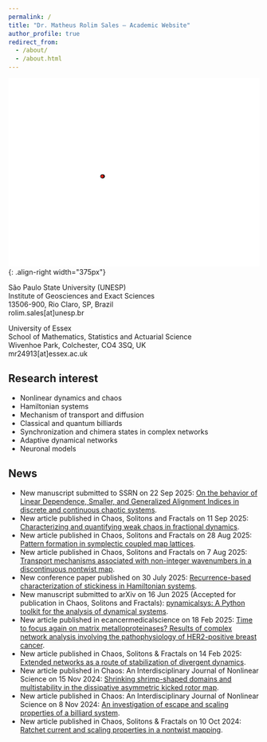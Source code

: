 ```yaml
---
permalink: /
title: "Dr. Matheus Rolim Sales – Academic Website"
author_profile: true
redirect_from: 
  - /about/
  - /about.html
---
```


![Illustration of combining vision and language modalities](/images/lorenz.gif){: .align-right width="375px"}

São Paulo State University (UNESP)\
Institute of Geosciences and Exact Sciences\
13506-900, Rio Claro, SP, Brazil\
rolim.sales[at]unesp.br

University of Essex\
School of Mathematics, Statistics and Actuarial Science\
Wivenhoe Park, Colchester, CO4 3SQ, UK\
mr24913[at]essex.ac.uk

## Research interest

* Nonlinear dynamics and chaos
* Hamiltonian systems
* Mechanism of transport and diffusion
* Classical and quantum billiards
* Synchronization and chimera states in complex networks
* Adaptive dynamical networks
* Neuronal models

## News

* New manuscript submitted to SSRN on 22 Sep 2025: [On the behavior of Linear Dependence, Smaller, and Generalized Alignment Indices in discrete and continuous chaotic systems](https://papers.ssrn.com/sol3/papers.cfm?abstract_id=5517061).
* New article published in Chaos, Solitons and Fractals on 11 Sep 2025: [Characterizing and quantifying weak chaos in fractional dynamics](https://www.sciencedirect.com/science/article/pii/S0960077925011506).
* New article published in Chaos, Solitons and Fractals on 28 Aug 2025: [Pattern formation in symplectic coupled map lattices](https://doi.org/10.1016/j.chaos.2025.117057).
* New article published in Chaos, Solitons and Fractals on 7 Aug 2025: [Transport mechanisms associated with non-integer wavenumbers in a discontinuous nontwist map](https://www.sciencedirect.com/science/article/pii/S0960077925009798).
* New conference paper published on 30 July 2025: [Recurrence-based characterization of stickiness in Hamiltonian systems](https://link.springer.com/chapter/10.1007/978-3-031-91062-3_6).
* New manuscript submitted to arXiv on 16 Jun 2025 (Accepted for publication in Chaos, Solitons and Fractals): [pynamicalsys: A Python toolkit for the analysis of dynamical systems](https://arxiv.org/abs/2506.14044).
* New article published in ecancermedicalscience on 18 Feb 2025: [Time to focus again on matrix metalloproteinases? Results of complex network analysis involving the pathophysiology of HER2-positive breast cancer](https://ecancer.org/en/journal/article/1850-time-to-focus-again-on-matrix-metalloproteinases-results-of-complex-network-analysis-involving-the-pathophysiology-of-her2-positive-breast-cancer).
* New article published in Chaos, Solitons & Fractals on 14 Feb 2025: [Extended networks as a route of stabilization of divergent dynamics](https://www.sciencedirect.com/science/article/abs/pii/S0960077925001286?via%3Dihub).
* New article published in Chaos: An Interdisciplinary Journal of Nonlinear Science on 15 Nov 2024: [Shrinking shrimp-shaped domains and multistability in the dissipative asymmetric kicked rotor map](https://doi.org/10.1063/5.0233324).
* New article published in Chaos: An Interdisciplinary Journal of Nonlinear Science on 8 Nov 2024: [An investigation of escape and scaling properties of a billiard system](https://doi.org/10.1063/5.0222215).
* New article published in Chaos, Solitons & Fractals on 10 Oct 2024: [Ratchet current and scaling properties in a nontwist mapping](https://doi.org/10.1016/j.chaos.2024.115614).
